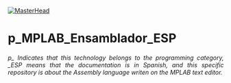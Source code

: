 [![MasterHead](http://dicer0.com/wp-content/uploads/2023/09/Assembly-di_cer0-Banner.png)](https://dicer0.com/)
# p_MPLAB_Ensamblador_ESP
<h6 align="justify">p_ Indicates that this technology belongs to the programming category, _ESP means that the documentation is in Spanish, and this specific repository is about the Assembly language writen on the MPLAB text editor.</h6>
